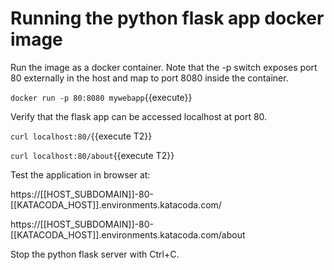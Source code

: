 <h1>Running the python flask app docker image</h1>

Run the image as a docker container. Note that the -p switch exposes port 80 externally in the host and map to port 8080 inside the container.

`docker run -p 80:8080 mywebapp`{{execute}}


Verify that the flask app can be accessed localhost at port 80.

`curl localhost:80/`{{execute T2}}

`curl localhost:80/about`{{execute T2}}

Test the application in browser at:

https://[[HOST_SUBDOMAIN]]-80-[[KATACODA_HOST]].environments.katacoda.com/

https://[[HOST_SUBDOMAIN]]-80-[[KATACODA_HOST]].environments.katacoda.com/about


Stop the python flask server with Ctrl+C.


